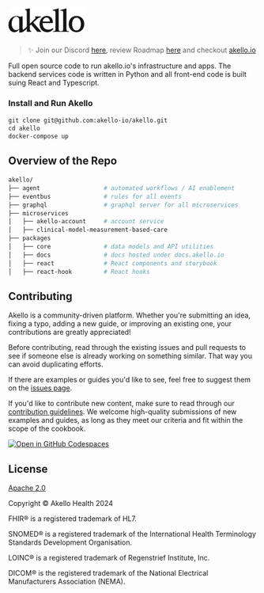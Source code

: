 <a href="https://akello.io" target="_blank">
  <picture>
    <source media="(prefers-color-scheme: dark)" srcset="/assets/akello-logo-white.png" style="max-width: 100%; height: 50px; margin-bottom: 20px">
    <img src="/assets/akello-logo.png" alt="Akello Logo" height="50"/>
  </picture>
</a>

<h3></h3>

> ✨ Join our Discord [here](https://discord.gg/WSqNrWBKKw), review Roadmap [here](https://github.com/orgs/akello-io/projects/12) and checkout [akello.io](https://akello.io)

Full open source code to run akello.io's infrastructure and apps. The backend services code is written in Python and all front-end code is built suing React and Typescript.


### Install and Run Akello
```
git clone git@github.com:akello-io/akello.git
cd akello
docker-compose up
```

## Overview of the Repo

```sh
akello/
├── agent                  # automated workflows / AI enablement
├── eventbus               # rules for all events
├── graphql                # graphql server for all microservices
├── microservices
│   ├── akello-account     # account service
│   ├── clinical-model-measurement-based-care
├── packages
│   ├── core               # data models and API utilities
│   ├── docs               # docs hosted under docs.akello.io
│   ├── react              # React components and storybook
│   ├── react-hook         # React hooks
```

## Contributing

Akello is a community-driven platform. Whether you're submitting an idea, fixing a typo, adding a new guide, or improving an existing one, your contributions are greatly appreciated!

Before contributing, read through the existing issues and pull requests to see if someone else is already working on something similar. That way you can avoid duplicating efforts.

If there are examples or guides you'd like to see, feel free to suggest them on the [issues page](https://github.com/akello-io/akello/issues).

If you'd like to contribute new content, make sure to read through our [contribution guidelines](https://akello.io/docs/developers/contributing). We welcome high-quality submissions of new examples and guides, as long as they meet our criteria and fit within the scope of the cookbook.


[![Open in GitHub Codespaces](https://github.com/codespaces/badge.svg)](https://github.com/codespaces/new?hide_repo_select=true&ref=main&repo=akello-io/akello&machine=basicLinux32gb&location=EastUs)


## License

[Apache 2.0](LICENSE.txt)

Copyright &copy; Akello Health 2024

FHIR&reg; is a registered trademark of HL7.

SNOMED&reg; is a registered trademark of the International Health Terminology Standards Development Organisation.

LOINC&reg; is a registered trademark of Regenstrief Institute, Inc.

DICOM&reg; is the registered trademark of the National Electrical Manufacturers Association (NEMA).

